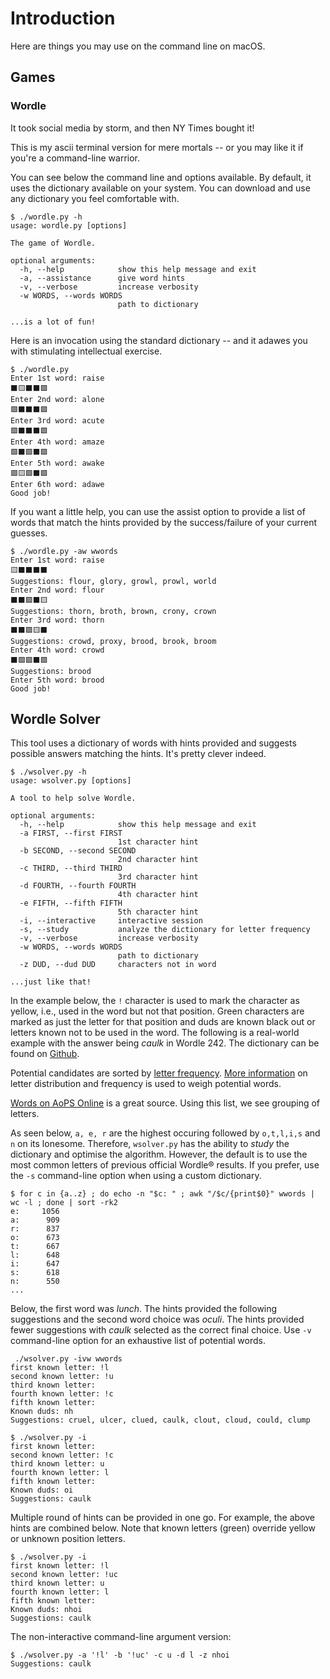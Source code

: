 # Introduction

Here are things you may use on the command line on macOS. 

## Games

### Wordle

It took social media by storm, and then NY Times bought it!

This is my ascii terminal version for mere mortals -- or you may like it if 
you're a command-line warrior.

You can see below the command line and options available. By default,
it uses the dictionary available on your system. You can download and use
any dictionary you feel comfortable with. 

```
$ ./wordle.py -h
usage: wordle.py [options]

The game of Wordle.

optional arguments:
  -h, --help            show this help message and exit
  -a, --assistance      give word hints
  -v, --verbose         increase verbosity
  -w WORDS, --words WORDS
                        path to dictionary

...is a lot of fun!
```

Here is an invocation using the standard dictionary -- and it adawes you with
stimulating intellectual exercise. 

```
$ ./wordle.py
Enter 1st word: raise
⬛️🟨⬛️⬛️🟩
Enter 2nd word: alone
🟩⬛️⬛️⬛️🟩
Enter 3rd word: acute
🟩⬛️⬛️⬛️🟩
Enter 4th word: amaze
🟩⬛️🟩⬛️🟩
Enter 5th word: awake
🟩🟨🟩⬛️🟩
Enter 6th word: adawe
Good job!
```

If you want a little help, you can use the assist option to provide a list of
words that match the hints provided by the success/failure of your current
guesses.

```
$ ./wordle.py -aw wwords
Enter 1st word: raise
🟨⬛️⬛️⬛️⬛️
Suggestions: flour, glory, growl, prowl, world
Enter 2nd word: flour
⬛️⬛️🟩⬛️🟨
Suggestions: thorn, broth, brown, crony, crown
Enter 3rd word: thorn
⬛️⬛️🟩🟨⬛️
Suggestions: crowd, proxy, brood, brook, broom
Enter 4th word: crowd
⬛️🟩🟩⬛️🟩
Suggestions: brood
Enter 5th word: brood
Good job!
```

## Wordle Solver

This tool uses a dictionary of words with hints provided and suggests possible
answers matching the hints. It's pretty clever indeed.

```
$ ./wsolver.py -h
usage: wsolver.py [options]

A tool to help solve Wordle.

optional arguments:
  -h, --help            show this help message and exit
  -a FIRST, --first FIRST
                        1st character hint
  -b SECOND, --second SECOND
                        2nd character hint
  -c THIRD, --third THIRD
                        3rd character hint
  -d FOURTH, --fourth FOURTH
                        4th character hint
  -e FIFTH, --fifth FIFTH
                        5th character hint
  -i, --interactive     interactive session
  -s, --study           analyze the dictionary for letter frequency
  -v, --verbose         increase verbosity
  -w WORDS, --words WORDS
                        path to dictionary
  -z DUD, --dud DUD     characters not in word

...just like that!
```

In the example below, the `!` character is used to
mark the character as yellow, i.e., used in the word but not that position.
Green characters are marked as just the letter for that position and duds are
known black out or letters known not to be used in the word. The following is a
real-world example with the answer being _caulk_ in Wordle 242. The dictionary
can be found on [Github](https://raw.githubusercontent.com/dwyl/english-words/master/words.txt). 

Potential candidates are sorted by [letter frequency](https://artofproblemsolving.com/news/articles/the-math-of-winning-wordle).
[More information](https://www.dictionary.com/e/wordle/) on letter distribution and frequency is used to weigh potential words.

[Words on AoPS Online](https://artofproblemsolving.com/texer/vxeinejf) is a great source. Using this list, we see grouping of letters. 

As seen below, `a, e, r` are the highest occuring followed by `o,t,l,i,s` and
`n` on its lonesome. Therefore, `wsolver.py` has the ability to _study_ the
dictionary and optimise the algorithm. However, the default is to use the most
common letters of previous official Wordle® results. If you prefer, use the
`-s` command-line option when using a custom dictionary.

```
$ for c in {a..z} ; do echo -n "$c: " ; awk "/$c/{print$0}" wwords | wc -l ; done | sort -rk2
e:     1056
a:      909
r:      837
o:      673
t:      667
l:      648
i:      647
s:      618
n:      550
...
```

Below, the first word was _lunch_. The hints provided the following suggestions
and the second word choice was _oculi_. The hints provided fewer suggestions
with _caulk_ selected as the correct final choice. Use `-v` command-line option
for an exhaustive list of potential words.

```
 ./wsolver.py -ivw wwords
first known letter: !l
second known letter: !u
third known letter:
fourth known letter: !c
fifth known letter:
Known duds: nh
Suggestions: cruel, ulcer, clued, caulk, clout, cloud, could, clump

$ ./wsolver.py -i
first known letter:
second known letter: !c
third known letter: u
fourth known letter: l
fifth known letter:
Known duds: oi
Suggestions: caulk
```

Multiple round of hints can be provided in one go. For example, the above hints
are combined below. Note that known letters (green) override yellow or unknown
position letters.

```
$ ./wsolver.py -i
first known letter: !l
second known letter: !uc
third known letter: u
fourth known letter: l
fifth known letter:
Known duds: nhoi
Suggestions: caulk
```

The non-interactive command-line argument version:

```
$ ./wsolver.py -a '!l' -b '!uc' -c u -d l -z nhoi
Suggestions: caulk
```